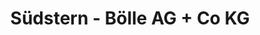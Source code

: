 ---
title: "Südstern - Bölle AG + Co KG"
url: /konstanz/suedstern-boelle-ag-co-kg-maybachstrasse-4/
shop: Autohaus
---